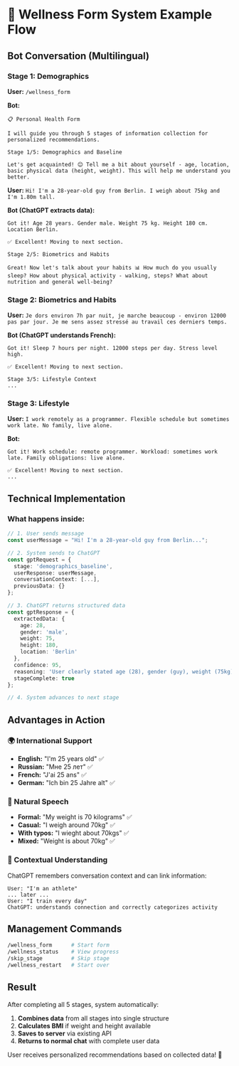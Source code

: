 # 🎯 Wellness Form System Example Flow

## Bot Conversation (Multilingual)

### Stage 1: Demographics

**User:** `/wellness_form`

**Bot:** 
```
📋 Personal Health Form

I will guide you through 5 stages of information collection for personalized recommendations.

Stage 1/5: Demographics and Baseline

Let's get acquainted! 😊 Tell me a bit about yourself - age, location, basic physical data (height, weight). This will help me understand you better.
```

**User:** `Hi! I'm a 28-year-old guy from Berlin. I weigh about 75kg and I'm 1.80m tall.`

**Bot (ChatGPT extracts data):**
```
Got it! Age 28 years. Gender male. Weight 75 kg. Height 180 cm. Location Berlin.

✅ Excellent! Moving to next section.

Stage 2/5: Biometrics and Habits

Great! Now let's talk about your habits 📊 How much do you usually sleep? How about physical activity - walking, steps? What about nutrition and general well-being?
```

### Stage 2: Biometrics and Habits

**User:** `Je dors environ 7h par nuit, je marche beaucoup - environ 12000 pas par jour. Je me sens assez stressé au travail ces derniers temps.`

**Bot (ChatGPT understands French):**
```
Got it! Sleep 7 hours per night. 12000 steps per day. Stress level high.

✅ Excellent! Moving to next section.

Stage 3/5: Lifestyle Context
...
```

### Stage 3: Lifestyle

**User:** `I work remotely as a programmer. Flexible schedule but sometimes work late. No family, live alone.`

**Bot:**
```
Got it! Work schedule: remote programmer. Workload: sometimes work late. Family obligations: live alone.

✅ Excellent! Moving to next section.
...
```

## Technical Implementation

### What happens inside:

```typescript
// 1. User sends message
const userMessage = "Hi! I'm a 28-year-old guy from Berlin...";

// 2. System sends to ChatGPT
const gptRequest = {
  stage: 'demographics_baseline',
  userResponse: userMessage,
  conversationContext: [...],
  previousData: {}
};

// 3. ChatGPT returns structured data
const gptResponse = {
  extractedData: {
    age: 28,
    gender: 'male',
    weight: 75,
    height: 180,
    location: 'Berlin'
  },
  confidence: 95,
  reasoning: 'User clearly stated age (28), gender (guy), weight (75kg), height (1.80m), and location (Berlin)',
  stageComplete: true
};

// 4. System advances to next stage
```

## Advantages in Action

### 🌍 International Support
- **English:** "I'm 25 years old" ✅
- **Russian:** "Мне 25 лет" ✅  
- **French:** "J'ai 25 ans" ✅
- **German:** "Ich bin 25 Jahre alt" ✅

### 💬 Natural Speech
- **Formal:** "My weight is 70 kilograms" ✅
- **Casual:** "I weigh around 70kg" ✅
- **With typos:** "I wieght about 70kgs" ✅
- **Mixed:** "Weight is about 70kg" ✅

### 🔄 Contextual Understanding
ChatGPT remembers conversation context and can link information:
```
User: "I'm an athlete"
... later ...
User: "I train every day"
ChatGPT: understands connection and correctly categorizes activity
```

## Management Commands

```bash
/wellness_form      # Start form
/wellness_status    # View progress
/skip_stage         # Skip stage
/wellness_restart   # Start over
```

## Result

After completing all 5 stages, system automatically:
1. **Combines data** from all stages into single structure
2. **Calculates BMI** if weight and height available
3. **Saves to server** via existing API
4. **Returns to normal chat** with complete user data

User receives personalized recommendations based on collected data! 🎉
